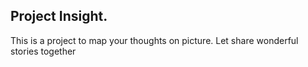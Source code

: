 ## Project Insight.

This is a project to map your thoughts on picture. Let share wonderful stories together